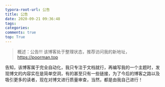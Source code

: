 ```yaml
---
typora-root-url: 公告
title: 公告
date: 2020-09-21 09:36:48
tags:
categories: 
comments: true
top: True
---
```


> 概述：公告!!! 该博客处于整理状态，推荐访问我的新地址，https://poorman.top

<!--正文-->
<!--more-->

​    告知，该博客属于完全自动化，我只专注于文档就行，再编写我的一个主题时，发现博文的内容实在是简单空洞，有的甚至只有一些链接，为了今后的博客之路以及吸引更多的读者，现在对博文进行质量审查，当然，都是由我自己进行！